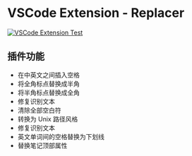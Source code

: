 # VSCode Extension - Replacer

[![VSCode Extension Test](https://github.com/fujiawei-dev/ext-replacer/actions/workflows/vscode-extension-test.yml/badge.svg?branch=main)](https://github.com/fujiawei-dev/ext-replacer/actions/workflows/vscode-extension-test.yml)

## 插件功能

- 在中英文之间插入空格
- 将全角标点替换成半角
- 将半角标点替换成全角
- 修复识别文本
- 清除全部空白符
- 转换为 Unix 路径风格
- 修复识别文本
- 英文单词间的空格替换为下划线
- 替换笔记顶部属性
